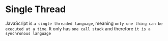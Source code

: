 # Single Thread

JavaScript is `a single threaded language`, meaning `only one thing can be executed at a time`. It only has `one call stack` and therefore `it is a synchronous language`
